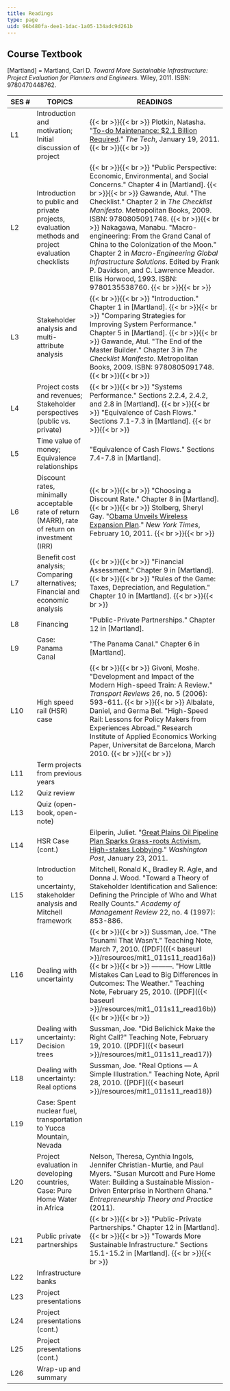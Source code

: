 ```yaml
---
title: Readings
type: page
uid: 96b480fa-dee1-1dac-1a05-134adc9d261b
---
```


Course Textbook
---------------

\[Martland\] = Martland, Carl D. _Toward More Sustainable Infrastructure: Project Evaluation for Planners and Engineers_. Wiley, 2011. ISBN: 9780470448762.

| SES # | TOPICS | READINGS |
| --- | --- | --- |
| L1 | Introduction and motivation; Initial discussion of project |  {{< br >}}{{< br >}} Plotkin, Natasha. "[To-do Maintenance: $2.1 Billion Required](http://tech.mit.edu/V130/N63/deferredmaintenance.html)." _The Tech_, January 19, 2011. {{< br >}}{{< br >}}  |
| L2 | Introduction to public and private projects, evaluation methods and project evaluation checklists |  {{< br >}}{{< br >}} "Public Perspective: Economic, Environmental, and Social Concerns." Chapter 4 in \[Martland\]. {{< br >}}{{< br >}} Gawande, Atul. "The Checklist." Chapter 2 in _The Checklist Manifesto_. Metropolitan Books, 2009. ISBN: 9780805091748. {{< br >}}{{< br >}} Nakagawa, Manabu. "Macro-engineering: From the Grand Canal of China to the Colonization of the Moon." Chapter 2 in _Macro-Engineering Global Infrastructure Solutions_. Edited by Frank P. Davidson, and C. Lawrence Meador. Ellis Horwood, 1993. ISBN: 9780135538760. {{< br >}}{{< br >}}  |
| L3 | Stakeholder analysis and multi-attribute analysis |  {{< br >}}{{< br >}} "Introduction." Chapter 1 in \[Martland\]. {{< br >}}{{< br >}} "Comparing Strategies for Improving System Performance." Chapter 5 in \[Martland\]. {{< br >}}{{< br >}} Gawande, Atul. "The End of the Master Builder." Chapter 3 in _The Checklist Manifesto_. Metropolitan Books, 2009. ISBN: 9780805091748. {{< br >}}{{< br >}}  |
| L4 | Project costs and revenues; Stakeholder perspectives (public vs. private) |  {{< br >}}{{< br >}} "Systems Performance." Sections 2.2.4, 2.4.2, and 2.8 in \[Martland\]. {{< br >}}{{< br >}} "Equivalence of Cash Flows." Sections 7.1-7.3 in \[Martland\]. {{< br >}}{{< br >}}  |
| L5 | Time value of money; Equivalence relationships | "Equivalence of Cash Flows." Sections 7.4-7.8 in \[Martland\]. |
| L6 | Discount rates, minimally acceptable rate of return (MARR), rate of return on investment (IRR) |  {{< br >}}{{< br >}} "Choosing a Discount Rate." Chapter 8 in \[Martland\]. {{< br >}}{{< br >}} Stolberg, Sheryl Gay. "[Obama Unveils Wireless Expansion Plan](http://www.nytimes.com/2011/02/11/us/politics/11obama.html?_r=1)." _New York Times_, February 10, 2011. {{< br >}}{{< br >}}  |
| L7 | Benefit cost analysis; Comparing alternatives; Financial and economic analysis |  {{< br >}}{{< br >}} "Financial Assessment." Chapter 9 in \[Martland\]. {{< br >}}{{< br >}} "Rules of the Game: Taxes, Depreciation, and Regulation." Chapter 10 in \[Martland\]. {{< br >}}{{< br >}}  |
| L8 | Financing | "Public-Private Partnerships." Chapter 12 in \[Martland\]. |
| L9 | Case: Panama Canal | "The Panama Canal." Chapter 6 in \[Martland\]. |
| L10 | High speed rail (HSR) case |  {{< br >}}{{< br >}} Givoni, Moshe. "Development and Impact of the Modern High-speed Train: A Review." _Transport Reviews_ 26, no. 5 (2006): 593-611. {{< br >}}{{< br >}} Albalate, Daniel, and Germa Bel. "High-Speed Rail: Lessons for Policy Makers from Experiences Abroad." Research Institute of Applied Economics Working Paper, Universitat de Barcelona, March 2010. {{< br >}}{{< br >}}  |
| L11 | Term projects from previous years | &nbsp; |
| L12 | Quiz review | &nbsp; |
| L13 | Quiz (open-book, open-note) | &nbsp; |
| L14 | HSR Case (cont.) | Eilperin, Juliet. "[Great Plains Oil Pipeline Plan Sparks Grass-roots Activism, High-stakes Lobbying](http://www.washingtonpost.com/wp-dyn/content/article/2011/01/23/AR2011012303411.html)." _Washington Post_, January 23, 2011. |
| L15 | Introduction to uncertainty, stakeholder analysis and Mitchell framework | Mitchell, Ronald K., Bradley R. Agle, and Donna J. Wood. "Toward a Theory of Stakeholder Identification and Salience: Defining the Principle of Who and What Really Counts." _Academy of Management Review_ 22, no. 4 (1997): 853-886. |
| L16 | Dealing with uncertainty |  {{< br >}}{{< br >}} Sussman, Joe. "The Tsunami That Wasn't." Teaching Note, March 7, 2010. ([PDF]({{< baseurl >}}/resources/mit1_011s11_read16a)) {{< br >}}{{< br >}} ———. "How Little Mistakes Can Lead to Big Differences in Outcomes: The Weather." Teaching Note, February 25, 2010. ([PDF]({{< baseurl >}}/resources/mit1_011s11_read16b)) {{< br >}}{{< br >}}  |
| L17 | Dealing with uncertainty: Decision trees | Sussman, Joe. "Did Belichick Make the Right Call?" Teaching Note, February 19, 2010. ([PDF]({{< baseurl >}}/resources/mit1_011s11_read17)) |
| L18 | Dealing with uncertainty: Real options | Sussman, Joe. "Real Options — A Simple Illustration." Teaching Note, April 28, 2010. ([PDF]({{< baseurl >}}/resources/mit1_011s11_read18)) |
| L19 | Case: Spent nuclear fuel, transportation to Yucca Mountain, Nevada | &nbsp; |
| L20 | Project evaluation in developing countries, Case: Pure Home Water in Africa | Nelson, Theresa, Cynthia Ingols, Jennifer Christian-Murtie, and Paul Myers. "Susan Murcott and Pure Home Water: Building a Sustainable Mission-Driven Enterprise in Northern Ghana." _Entrepreneurship Theory and Practice_ (2011). |
| L21 | Public private partnerships |  {{< br >}}{{< br >}} "Public-Private Partnerships." Chapter 12 in \[Martland\]. {{< br >}}{{< br >}} "Towards More Sustainable Infrastructure." Sections 15.1-15.2 in \[Martland\]. {{< br >}}{{< br >}}  |
| L22 | Infrastructure banks | &nbsp; |
| L23 | Project presentations | &nbsp; |
| L24 | Project presentations (cont.) | &nbsp; |
| L25 | Project presentations (cont.) | &nbsp; |
| L26 | Wrap-up and summary |